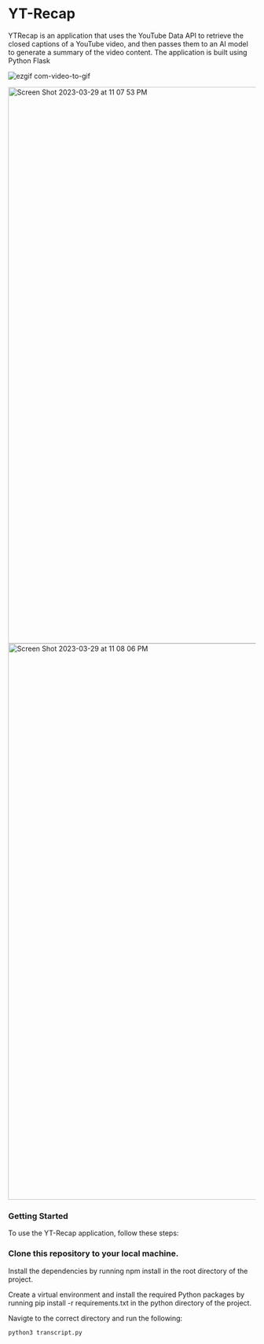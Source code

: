 # YT-Recap
YTRecap is an application that uses the YouTube Data API to retrieve the closed captions of a YouTube video, and then passes them to an AI model to generate a summary of the video content. The application is built using Python Flask

![ezgif com-video-to-gif](https://user-images.githubusercontent.com/57879193/229016974-a28c32af-3120-43ec-b2a1-9775556afa8e.gif)

<img width="1130" alt="Screen Shot 2023-03-29 at 11 07 53 PM" src="https://user-images.githubusercontent.com/57879193/228718445-4b9b41c4-4d2e-4b98-bb44-445c3abe645a.png">

<img width="1130" alt="Screen Shot 2023-03-29 at 11 08 06 PM" src="https://user-images.githubusercontent.com/57879193/228718451-def833d7-fb91-4e64-8942-c18bd73e0671.png">


### Getting Started
To use the YT-Recap application, follow these steps:

### Clone this repository to your local machine.

Install the dependencies by running npm install in the root directory of the project.

Create a virtual environment and install the required Python packages by running pip install -r requirements.txt in the python directory of the project.

Navigte to the correct directory and run the following: 
```
python3 transcript.py
```
